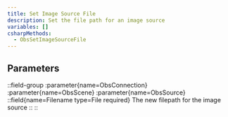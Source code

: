 ```yaml
---
title: Set Image Source File
description: Set the file path for an image source
variables: []
csharpMethods:
  - ObsSetImageSourceFile
---
```


## Parameters
::field-group
  :parameter{name=ObsConnection}
  :parameter{name=ObsScene}
  :parameter{name=ObsSource}
  ::field{name=Filename type=File required}
    The new filepath for the image source
  ::
::